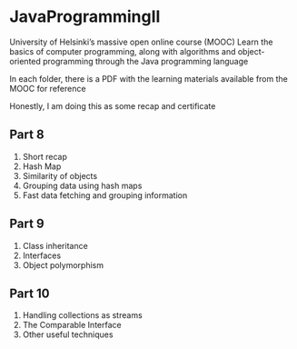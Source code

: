 # JavaProgrammingII

University of Helsinki’s massive open online course (MOOC) 
Learn the basics of computer programming, along with algorithms and object-oriented programming through the Java programming language

In each folder, there is a PDF with the learning materials available from the MOOC for reference

Honestly, I am doing this as some recap and certificate

## Part 8

1. Short recap
2. Hash Map
3. Similarity of objects
4. Grouping data using hash maps
5. Fast data fetching and grouping information

## Part 9

1. Class inheritance
2. Interfaces
3. Object polymorphism

## Part 10

1. Handling collections as streams
2. The Comparable Interface
3. Other useful techniques
